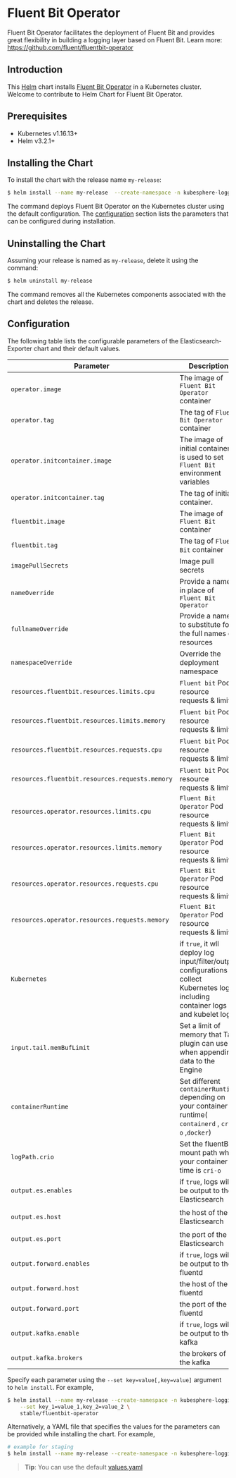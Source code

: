 # Fluent Bit Operator

Fluent Bit Operator facilitates the deployment of Fluent Bit and provides great flexibility in building a logging layer based on Fluent Bit. Learn more: https://github.com/fluent/fluentbit-operator

## Introduction

This [Helm](https://github.com/kubernetes/helm) chart installs [Fluent Bit Operator]( https://github.com/fluent/fluentbit-operator) in a Kubernetes cluster. Welcome to contribute to Helm Chart for Fluent Bit Operator.

## Prerequisites

- Kubernetes v1.16.13+
- Helm v3.2.1+

## Installing the Chart

To install the chart with the release name `my-release`:

```bash
$ helm install --name my-release  --create-namespace -n kubesphere-logging-system stable/fluentbit-operator
```

The command deploys Fluent Bit Operator on the Kubernetes cluster using the default configuration. The [configuration](#configuration) section lists the parameters that can be configured during installation.

## Uninstalling the Chart

Assuming your release is named as `my-release`, delete it using the command:

```bash
$ helm uninstall my-release
```
The command removes all the Kubernetes components associated with the chart and deletes the release.

## Configuration

The following table lists the configurable parameters of the Elasticsearch-Exporter chart and their default values.

Parameter | Description | Default
--- | --- | ---
`operator.image` | The image of `Fluent Bit Operator `container | `kubesphere/fluentbit-operator` 
`operator.tag` | The tag of `Fluent Bit Operator` container | `v0.9.0` 
`operator.initcontainer.image` | The image of  initial container.It is used to set `Fluent Bit` environment variables | `docker` 
`operator.initcontainer.tag` | The tag of  initial container. | `19.03` 
`fluentbit.image` | The image of `Fluent Bit` container | `kubesphere/fluent-bit` 
`fluentbit.tag` | The tag of `Fluent Bit` container | `v1.8.3` 
`imagePullSecrets` | Image pull secrets | `[]` 
 `nameOverride`                                  | Provide a name in place of `Fluent Bit Operator`             | `""`                                                         
 `fullnameOverride`                              | Provide a name to substitute for the full names of resources | `""`                                                         
`namespaceOverride` | Override the deployment namespace | `""` 
`resources.fluentbit.resources.limits.cpu` | `Fluent bit` Pod resource requests & limits | `500m` 
`resources.fluentbit.resources.limits.memory` | `Fluent bit` Pod resource requests & limits | `200Mi` 
`resources.fluentbit.resources.requests.cpu` | `Fluent bit` Pod resource requests & limits | `10m` 
`resources.fluentbit.resources.requests.memory` | `Fluent bit` Pod resource requests & limits | `25Mi` 
`resources.operator.resources.limits.cpu` | `Fluent Bit Operator` Pod resource requests & limits | `100m` 
`resources.operator.resources.limits.memory` | `Fluent Bit Operator` Pod resource requests & limits | `30Mi` 
`resources.operator.resources.requests.cpu` | `Fluent Bit Operator` Pod resource requests & limits | `100m` 
`resources.operator.resources.requests.memory` | `Fluent Bit Operator` Pod resource requests & limits | `20Mi` 
 `Kubernetes`                                     | if `true`, it wll deploy log input/filter/output configurations to collect Kubernetes logs including container logs and kubelet logs. | `false` 
`input.tail.memBufLimit` | Set a limit of memory that Tail plugin can use when appending data to the Engine | `5MB` 
`containerRuntime` | Set different `containerRuntime` depending on  your container runtime( `containerd` , `cri-o` ,`docker`) | `docker` 
`logPath.crio` | Set the fluentBit mount path when your container time is `cri-o` | `/var/log` 
`output.es.enables` | if `true`, logs will be output to the Elasticsearch | `false` 
`output.es.host` | the host of  the Elasticsearch | `<Elasticsearch url like elasticsearch-logging-data.kubesphere-logging-system.svc>` 
`output.es.port` | the port of  the Elasticsearch | `9200` 
`output.forward.enables` | if `true`, logs will be output to the fluentd | `false` 
`output.forward.host` | the host of  the fluentd | `<fluentd url like fluentd.kubesphere-logging-system.svc>` 
`output.forward.port` | the port of  the fluentd | `24224` 
`output.kafka.enable` | if `true`, logs will be output to the kafka | `false` 
`output.kafka.brokers` | the brokers of the kafka | `<kafka broker list like xxx.xxx.xxx.xxx:9092,yyy.yyy.yyy.yyy:9092>` 

Specify each parameter using the `--set key=value[,key=value]` argument to `helm install`. For example,

```bash
$ helm install --name my-release --create-namespace -n kubesphere-logging-system \
    --set key_1=value_1,key_2=value_2 \
    stable/fluentbit-operator
```

Alternatively, a YAML file that specifies the values for the parameters can be provided while installing the chart. For example,

```bash
# example for staging
$ helm install --name my-release --create-namespace -n kubesphere-logging-system -f values.yaml stable/fluentbit-operator
```

> **Tip**: You can use the default [values.yaml](values.yaml)

